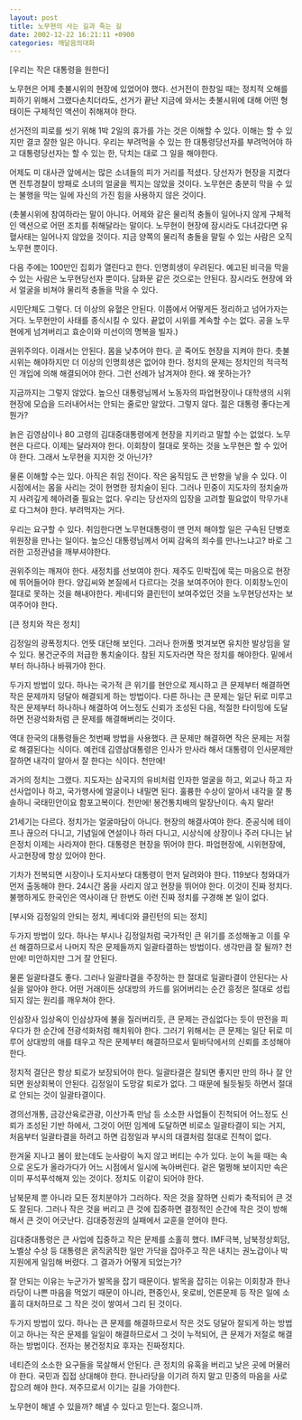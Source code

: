 ```yaml
---
layout: post
title: 노무현의 사는 길과 죽는 길
date: 2002-12-22 16:21:11 +0900
categories: 깨달음의대화
---
```

[우리는 작은 대통령을 원한다]
  
노무현은 어제 촛불시위의 현장에 있었어야 했다. 선거전이 한창일 때는 정치적 오해를 피하기 위해서 그랬다손치더라도, 선거가 끝난 지금에 와서는 촛불시위에 대해 어떤 형태이든 구체적인 액션이 취해져야 한다.
  

  
선거전의 피로를 씻기 위해 1박 2일의 휴가를 가는 것은 이해할 수 있다. 이해는 할 수 있지만 결코 잘한 일은 아니다. 우리는 부려먹을 수 있는 한 대통령당선자를 부려먹어야 하고 대통령당선자는 할 수 있는 한, 닥치는 대로 그 일을 해야한다.
  

  
어제도 미 대사관 앞에서는 많은 소녀들의 피가 거리를 적셨다. 당선자가 현장을 지켰다면 전투경찰이 방패로 소녀의 얼굴을 찍지는 않았을 것이다. 노무현은 충분히 막을 수 있는 불행을 막는 일에 자신의 가진 힘을 사용하지 않은 것이다.
  

  
(촛불시위에 참여하라는 말이 아니다. 어제와 같은 물리적 충돌이 일어나지 않게 구체적인 액션으로 어떤 조치를 취해달라는 말이다. 노무현이 현장에 잠시라도 다녀갔다면 유혈사태는 일어나지 않았을 것이다. 지금 양쪽의 물리적 충돌을 말릴 수 있는 사람은 오직 노무현 뿐이다.
  

  
다음 주에는 100만인 집회가 열린다고 한다. 인명희생이 우려된다. 예고된 비극을 막을 수 있는 사람은 노무현당선자 뿐이다. 담화문 같은 것으로는 안된다. 잠시라도 현장에 와서 얼굴을 비쳐야 물리적 충돌을 막을 수 있다.
  

  
시민단체도 그렇다. 더 이상의 유혈은 안된다. 이쯤에서 어떻게든 정리하고 넘어가자는 거다. 노무현만이 사태를 종식시킬 수 있다. 끝없이 시위를 계속할 수는 없다. 공을 노무현에게 넘겨버리고 효순이와 미선이의 명복을 빌자.)
  

  
권위주의다. 이래서는 안된다. 몸을 낮추어야 한다. 곧 죽어도 현장을 지켜야 한다. 촛불시위는 해야하지만 더 이상의 인명희생은 없어야 한다. 정치의 문제는 정치인의 적극적인 개입에 의해 해결되어야 한다. 그런 선례가 남겨져야 한다. 왜 못하는가?
  

  
지금까지는 그렇지 않았다. 높으신 대통령님께서 노동자의 파업현장이나 대학생의 시위현장에 모습을 드러내어서는 안되는 줄로만 알았다. 그렇지 않다. 젊은 대통령 좋다는게 뭔가?
  

  
늙은 김영삼이나 80 고령의 김대중대통령에게 현장을 지키라고 말할 수는 없었다. 노무현은 다르다. 이제는 달라져야 한다. 이회창이 절대로 못하는 것을 노무현은 할 수 있어야 한다. 그래서 노무현을 지지한 것 아닌가?
  

  
물론 이해할 수는 있다. 아직은 취임 전이다. 작은 움직임도 큰 반향을 낳을 수 있다. 이 시점에서는 몸을 사리는 것이 현명한 정치술이 된다. 그러나 민중이 지도자의 정치술까지 사려깊게 헤아려줄 필요는 없다. 우리는 당선자의 입장을 고려할 필요없이 막무가내로 다그쳐야 한다. 부려먹자는 거다.
  

  
우리는 요구할 수 있다. 취임한다면 노무현대통령이 맨 먼저 해야할 일은 구속된 단병호위원장을 만나는 일이다. 높으신 대통령님께서 어찌 감옥의 죄수를 만나느냐고? 바로 그러한 고정관념을 깨부셔야한다.
  

  
권위주의는 깨져야 한다. 새정치를 선보여야 한다. 제주도 민박집에 묵는 마음으로 현장에 뛰어들어야 한다. 양김씨와 본질에서 다르다는 것을 보여주어야 한다. 이회창노인이 절대로 못하는 것을 해내야한다. 케네디와 클린턴이 보여주었던 것을 노무현당선자는 보여주어야 한다.
  

  

  
[큰 정치와 작은 정치]
  
김정일의 광폭정치다. 언뜻 대단해 보인다. 그러나 한꺼풀 벗겨보면 유치한 발상임을 알 수 있다. 봉건군주의 저급한 통치술이다. 참된 지도자라면 작은 정치를 해야한다. 밑에서부터 하나하나 바꿔가야 한다.
  

  
두가지 방법이 있다. 하나는 국가적 큰 위기를 현안으로 제시하고 큰 문제부터 해결하면 작은 문제까지 덩달아 해결되게 하는 방법이다. 다른 하나는 큰 문제는 일단 뒤로 미루고 작은 문제부터 하나하나 해결하여 어느정도 신뢰가 조성된 다음, 적절한 타이밍에 도달하면 전광석화처럼 큰 문제를 해결해버리는 것이다.
  

  
역대 한국의 대통령들은 첫번째 방법을 사용했다. 큰 문제만 해결하면 작은 문제는 저절로 해결된다는 식이다. 예컨데 김영삼대통령은 인사가 만사라 해서 대통령이 인사문제만 잘하면 내각이 알아서 잘 한다는 식이다. 천만에!
  

  
과거의 정치는 그랬다. 지도자는 삼국지의 유비처럼 인자한 얼굴을 하고, 외교나 하고 자선사업이나 하고, 국가행사에 얼굴이나 내밀면 된다. 훌륭한 수상이 알아서 내각을 잘 통솔하니 국태민안이요 함포고복이다. 천만에! 봉건통치배의 말장난이다. 속지 말라!
  

  
21세기는 다르다. 정치가는 얼굴마담이 아니다. 현장의 해결사여야 한다. 준공식에 테이프나 끊으러 다니고, 기념일에 연설이나 하러 다니고, 시상식에 상장이나 주러 다니는 낡은정치 이제는 사라져야 한다. 대통령은 현장을 뛰어야 한다. 파업현장에, 시위현장에, 사고현장에 항상 있어야 한다.
  

  
기차가 전복되면 시장이나 도지사보다 대통령이 먼저 달려와야 한다. 119보다 청와대가 먼저 출동해야 한다. 24시간 몸을 사리지 않고 현장을 뛰어야 한다. 이것이 진짜 정치다. 불행하게도 한국인은 역사이래 단 한번도 이런 진짜 정치를 구경해 본 일이 없다.
  

  

  
[부시와 김정일의 안되는 정치, 케네디와 클린턴의 되는 정치]
  
두가지 방법이 있다. 하나는 부시나 김정일처럼 국가적인 큰 위기를 조성해놓고 이를 우선 해결하므로서 나머지 작은 문제들까지 일괄타결하는 방법이다. 생각만큼 잘 될까? 천만에! 미안하지만 그거 잘 안된다.
  

  
물론 일괄타결도 좋다. 그러나 일괄타결을 주장하는 한 절대로 일괄타결이 안된다는 사실을 알아야 한다. 어떤 거래이든 상대방의 카드를 읽어버리는 순간 흥정은 절대로 성립되지 않는 원리를 깨우쳐야 한다.
  

  
인삼장사 임상옥이 인삼상자에 불을 질러버리듯, 큰 문제는 관심없다는 듯이 딴전을 피우다가 한 순간에 전광석화처럼 해치워야 한다. 그러기 위해서는 큰 문제는 일단 뒤로 미루어 상대방의 애를 태우고 작은 문제부터 해결하므로서 밑바닥에서의 신뢰를 조성해야 한다.
  

  
정치적 결단은 항상 퇴로가 보장되어야 한다. 일괄타결은 잘되면 좋지만 만의 하나 잘 안되면 원상회복이 안된다. 김정일이 도망갈 퇴로가 없다. 그 때문에 될듯될듯 하면서 절대로 안되는 것이 일괄타결이다.
  

  
경의선개통, 금강산육로관광, 이산가족 만남 등 소소한 사업들이 진척되어 어느정도 신뢰가 조성된 기반 하에서, 그것이 어떤 임계에 도달하면 비로소 일괄타결이 되는 거지, 처음부터 일괄타결을 하려고 하면 김정일과 부시의 대결처럼 절대로 진척이 없다.
  

  
한겨울 지나고 봄이 왔는데도 눈사람이 녹지 않고 버티는 수가 있다. 눈이 녹을 때는 속으로 온도가 올라가다가 어느 시점에서 일시에 녹아버린다. 겉은 멀쩡해 보이지만 속은 이미 푸석푸석해져 있는 것이다. 정치도 이같이 되어야 한다.
  

  
남북문제 뿐 아니라 모든 정치분야가 그러하다. 작은 것을 잘하면 신뢰가 축적되어 큰 것도 잘된다. 그러나 작은 것을 버리고 큰 것에 집중하면 결정적인 순간에 작은 것이 방해해서 큰 것이 어긋난다. 김대중정권의 실패에서 교훈을 얻어야 한다.
  

  
김대중대통령은 큰 사업에 집중하고 작은 문제를 소홀히 했다. IMF극복, 남북정상회담, 노벨상 수상 등 대통령은 굵직굵직한 일만 가닥을 잡아주고 작은 내치는 권노갑이나 박지원에게 일임해 버렸다. 그 결과가 어떻게 되었는가?
  

  
잘 안되는 이유는 누군가가 발목을 잡기 때문이다. 발목을 잡히는 이유는 이회창과 한나라당이 나쁜 마음을 먹었기 때문이 아니라, 편중인사, 옷로비, 언론문제 등 작은 일에 소홀히 대처하므로 그 작은 것이 쌓여서 그리 된 것이다.
  

  
두가지 방법이 있다. 하나는 큰 문제를 해결하므로서 작은 것도 덩달아 잘되게 하는 방법이고 하나는 작은 문제를 일일이 해결하므로서 그 것이 누적되어, 큰 문제가 저절로 해결하는 방법이다. 전자는 봉건정치요 후자는 진짜정치다.
  

  
네티즌의 소소한 요구들을 묵살해서 안된다. 큰 정치의 유혹을 버리고 낮은 곳에 머물러야 한다. 국민과 집접 상대해야 한다. 한나라당을 이기려 하지 말고 민중의 마음을 사로잡으려 해야 한다. 져주므로서 이기는 길을 가야한다.
  

  
노무현이 해낼 수 있을까? 해낼 수 있다고 믿는다. 젊으니까.